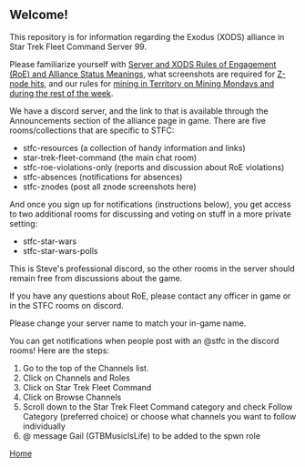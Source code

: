 ## Welcome!

This repository is for information regarding the Exodus (XODS) alliance in Star Trek Fleet Command Server 99.

Please familiarize yourself with [Server and XODS Rules of Engagement (RoE) and Alliance Status Meanings](https://github.com/SpawnSPWN/SPWN/blob/main/RoE.md), what screenshots are required for [Z-node hits](https://github.com/SpawnSPWN/SPWN/blob/main/Z-node%20Screenshots.md), and our rules for [mining in Territory on Mining Mondays and during the rest of the week](https://github.com/SpawnSPWN/SPWN/blob/main/TerritoryMining.md).

We have a discord server, and the link to that is available through the Announcements section of the alliance page in game. There are five rooms/collections that are specific to STFC:
- stfc-resources (a collection of handy information and links)
- star-trek-fleet-command (the main chat room)
- stfc-roe-violations-only (reports and discussion about RoE violations)
- stfc-absences (notifications for absences)
- stfc-znodes (post all znode screenshots here)

And once you sign up for notifications (instructions below), you get access to two additional rooms for discussing and voting on stuff in a more private setting:
- stfc-star-wars
- stfc-star-wars-polls

This is Steve's professional discord, so the other rooms in the server should remain free from discussions about the game.

If you have any questions about RoE, please contact any officer in game or in the STFC rooms on discord.

Please change your server name to match your in-game name.

You can get notifications when people post with an @stfc in the discord rooms! Here are the steps:
1. Go to the top of the Channels list.
2. Click on Channels and Roles
3. Click on Star Trek Fleet Command 
4. Click on Browse Channels
5. Scroll down to the Star Trek Fleet Command category and check Follow Category (preferred choice) or choose what channels you want to follow individually
6. @ message Gail (GTBMusicIsLife) to be added to the spwn role

[Home](https://github.com/SpawnSPWN/SPWN)

